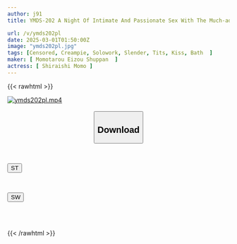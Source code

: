 ```yaml
---
author: j91
title: YMDS-202 A Night Of Intimate And Passionate Sex With The Much-admired Momo Shiraishi.

url: /v/ymds202pl
date: 2025-03-01T01:50:00Z
image: "ymds202pl.jpg"
tags: [Censored, Creampie, Solowork, Slender, Tits, Kiss, Bath	]
maker: [ Momotarou Eizou Shuppan  ]
actress: [ Shiraishi Momo ]
---
```



{{< rawhtml >}}

<div class="video" data-videoid="3AJbeL4ddDFdBPg">
    <a href="javascript:;">
        <img src="/v/ymds202pl/ymds202pl.jpg" width="WIDTH" height="HEIGHT" alt="ymds202pl.mp4" loading="lazy">
    </a>
</div>

<script type="text/javascript" src="https://j91.asia/asset/on-demand-st.js"></script>

<br>
  <link rel="stylesheet" href="https://j91.asia/asset/bs5.css">
  
  <center>
  <button class="btn btn-primary" type="button" data-bs-toggle="collapse" data-bs-target=".multi-collapse" aria-expanded="false" aria-controls="multiCollapseExample1 multiCollapseExample2"><h2>Download</h2></button></center>
</p>
<div class="row">
  <div class="col">
    <div class="collapse multi-collapse" id="multiCollapseExample1">
      <div class="card card-body">
	      	      <br>
<div class="buttons">  
<p><a href="/v/ymds202pl/st.html" target="_blank"><button class="btn-hover color-3"><i class="fa fa-download"></i> ST</button></a></p></div>
    </div>
  </div>
</div>
  <div class="col">
    <div class="collapse multi-collapse" id="multiCollapseExample2">
      <div class="card card-body">
	      <br>
<div class="buttons">
<p><a href="/v/ymds202pl/sw.html" target="_blank"><button class="btn-hover color-2"><i class="fa fa-download"></i> SW</button></a></p></div>
<br><br>
      </div>
    </div>
  </div>
</div>

{{< /rawhtml >}}